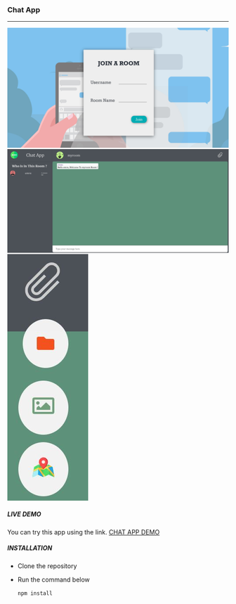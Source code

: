 ### Chat App

---

![](https://github.com/emreturgutce/advanced-chat-app/blob/master/readme_images/homepage.JPG)
![](https://github.com/emreturgutce/advanced-chat-app/blob/master/readme_images/chatpage.JPG)
![](https://github.com/emreturgutce/advanced-chat-app/blob/master/readme_images/attach.JPG)

##### LIVE DEMO
You can try this app using the link.
[CHAT APP DEMO](https://advanced-chat-app.herokuapp.com/)

##### INSTALLATION

- Clone the repository

- Run the command below
    ```javascript
    npm install
    ```
